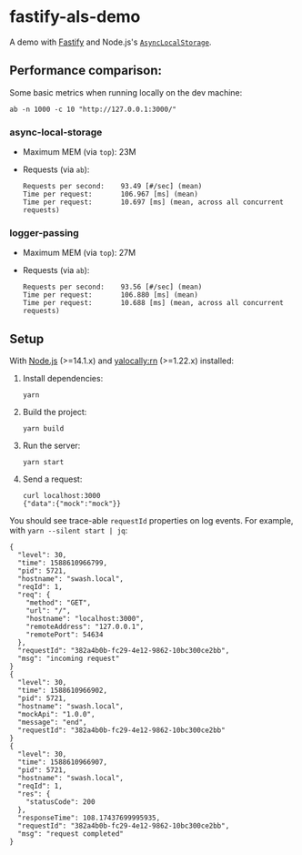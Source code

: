 # fastify-als-demo

A demo with [Fastify](https://www.fastify.io) and Node.js's
[`AsyncLocalStorage`](https://nodejs.org/api/async_hooks.html#async_hooks_class_asynclocalstorage).

## Performance comparison:

Some basic metrics when running locally on the dev machine:

```shell
ab -n 1000 -c 10 "http://127.0.0.1:3000/"
```

### async-local-storage

* Maximum MEM (via `top`): 23M
* Requests (via `ab`):

    ```
    Requests per second:    93.49 [#/sec] (mean)
    Time per request:       106.967 [ms] (mean)
    Time per request:       10.697 [ms] (mean, across all concurrent requests)
    ```

### logger-passing

* Maximum MEM (via `top`): 27M
* Requests (via `ab`):

    ```
    Requests per second:    93.56 [#/sec] (mean)
    Time per request:       106.880 [ms] (mean)
    Time per request:       10.688 [ms] (mean, across all concurrent requests)
    ```

## Setup

With [Node.js](https://nodejs.org/en/) (>=14.1.x) and
[yalocally:rn](https://yarnpkg.com) (>=1.22.x) installed:

1. Install dependencies:

    ```shell
    yarn
    ```
2. Build the project:

    ```shell
    yarn build
    ```
3. Run the server:

    ```shell
    yarn start
    ```
4. Send a request:

    ```shell
    curl localhost:3000
    {"data":{"mock":"mock"}}
    ```

You should see trace-able `requestId` properties on log events. For example,
with `yarn --silent start | jq`:

```shell
{
  "level": 30,
  "time": 1588610966799,
  "pid": 5721,
  "hostname": "swash.local",
  "reqId": 1,
  "req": {
    "method": "GET",
    "url": "/",
    "hostname": "localhost:3000",
    "remoteAddress": "127.0.0.1",
    "remotePort": 54634
  },
  "requestId": "382a4b0b-fc29-4e12-9862-10bc300ce2bb",
  "msg": "incoming request"
}
{
  "level": 30,
  "time": 1588610966902,
  "pid": 5721,
  "hostname": "swash.local",
  "mockApi": "1.0.0",
  "message": "end",
  "requestId": "382a4b0b-fc29-4e12-9862-10bc300ce2bb"
}
{
  "level": 30,
  "time": 1588610966907,
  "pid": 5721,
  "hostname": "swash.local",
  "reqId": 1,
  "res": {
    "statusCode": 200
  },
  "responseTime": 108.17437699995935,
  "requestId": "382a4b0b-fc29-4e12-9862-10bc300ce2bb",
  "msg": "request completed"
}
```
